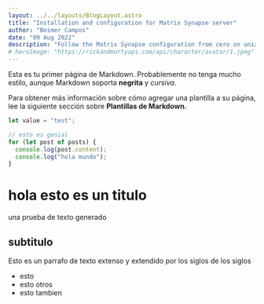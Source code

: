 ```yaml
---
layout: ../../layouts/BlogLayout.astro
title: "Installation and configuration for Matrix Synapse server"
author: "Beimer Campos"
date: "09 Aug 2022"
description: "Follow the Matrix Synapse configuration from cero on unix systems, and publish it usign nginx."
# heroImage: "https://rickandmortyapi.com/api/character/avatar/1.jpeg"
---
```


Esta es tu primer página de Markdown. Probablemente no tenga mucho estilo, aunque
Markdown soporta **negrita** y _cursiva._

Para obtener más información sobre cómo agregar una plantilla a su página, lee la siguiente sección sobre **Plantillas de Markdown.**

```javascript
let value = "test";

// esto es genial
for (let post of posts) {
  console.log(post.content);
  console.log("hola mundo");
}
```

# hola esto es un titulo

una prueba de texto generado

## subtitulo

Esto es un parrafo de texto extenso y extendido por los siglos de los siglos

+ esto 
+ esto otros
+ esto tambien
